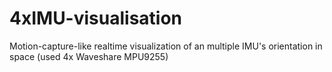 # 4xIMU-visualisation
Motion-capture-like realtime visualization of an multiple IMU's orientation in space (used 4x Waveshare MPU9255)
